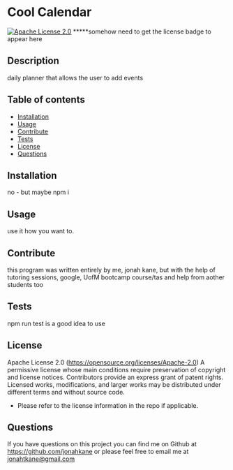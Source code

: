 # Cool Calendar

[![Apache License 2.0](https://img.shields.io/badge/License-Apache_2.0-blue.svg)](https://opensource.org/licenses/Apache-2.0)
  *****somehow need to get the license badge to appear here
  ## Description 

 daily planner that allows the user to add events 
 
  ## Table of contents 

  - [Installation](#installation)
  - [Usage](#usage)
  - [Contribute](#contribute)
  - [Tests](#tests)
  - [License](#license)
  - [Questions](#questions)
  
  ## Installation
  no - but maybe npm i 

  ## Usage
  use it how you want to.

  ## Contribute 
  this program was written entirely by me, jonah kane, but with the help of tutoring sessions, google, UofM bootcamp course/tas and help from aother students too

  ## Tests 
  npm run test is a good idea to use

  ## License 
  Apache License 2.0
  (https://opensource.org/licenses/Apache-2.0)
  A permissive license whose main conditions require preservation of copyright and license notices. Contributors provide an express grant of patent rights. Licensed works, modifications, and larger works may be distributed under different terms and without source code.
  - Please refer to the license information in the repo if applicable.

  ## Questions
  If you have questions on this project you can find me on Github at https://github.com/jonahkane
  or please feel free to email me at jonahtkane@gmail.com

  